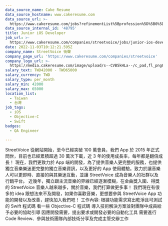 ```yaml
---
data_source_name: Cake Resume
data_source_hostname: www.cakeresume.com
data_source_url: >-
  https://www.cakeresume.com/jobs?refinementList%5Bprofession%5D%5B0%5D=engineering_qa-engineer&refinementList%5Bsalary_type%5D=per_month&refinementList%5Bsalary_currency%5D=TWD&range%5Bsalary_range%5D%5Bmax%5D=600000
data_source_internal_id: '48795'
title: Junior iOS Developer
job_url: >-
  https://www.cakeresume.com/companies/streetvoice/jobs/junior-ios-developer-c6063e
date: 2022-11-03T10:12:21.595Z
company_name: StreetVoice 街聲
company_page_url: 'https://www.cakeresume.com/companies/streetvoice'
company_logo_url: >-
  https://media.cakeresume.com/image/upload/s--CVB5kHLa--/c_pad,fl_png8,h_200,w_200/v1570079491/usk1morkgo3c5dgqbtnq.png
salary_text: TWD42000 - TWD65000
salary_currency: TWD
salary_type: per_month
salary_min: 42000
salary_max: 65000
location_list:
  - Taiwan
  - 台灣
job_tags:
  - iOS
  - Objective-C
  - Swift
badges:
  - QA Engineer

---
```


StreetVoice 從網站開始，至今已經突破 100 萬會員，我們 App 於 2015 年正式問世，目前也已經累積超過 30 萬次下載，近 3 年的使用成長率，每年都是翻倍成長！ 現在，我們更致力於 App 端的開發，為了提供音樂人更完整的服務，也提供獨立音樂樂迷更完整的獨立音樂資訊，以及更好的 App 使用體驗。致力於讓音樂人可以更即時、直接的與其樂迷互動，並讓 StreetVoice 成為音樂人的社群以及行銷平台。 近幾年，獨立跟主流音樂的界線已經逐漸模糊，在金曲獎入圍、得獎的 StreetVoice 音樂人越來越多，關於音樂，我們打算做更多事！ 我們現在有很多的 idea 跟想法來不及開發，如果你喜歡音樂，更想要參與 StreetVoice App 功能的開發以及改善，趕快加入我們吧！ 工作內容: 根據功能需求寫出乾淨且可測試的 Swift 程式碼 看一些 Objective-C 程式碼 導入技術解決方案並對團隊中成員給予必要的協助引導 因應開發需要，提出要求或開發必要的自動化工具 需要進行 Code Review、參與技術團隊內部技術分享及完成主管交辦工作